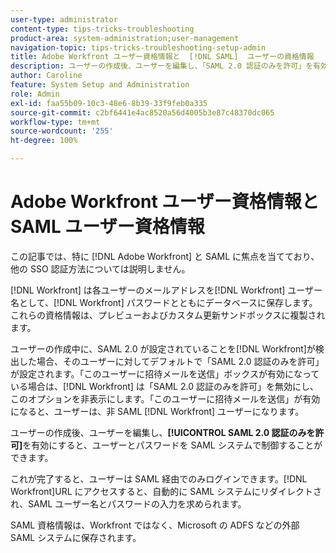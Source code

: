 ```yaml
---
user-type: administrator
content-type: tips-tricks-troubleshooting
product-area: system-administration;user-management
navigation-topic: tips-tricks-troubleshooting-setup-admin
title: Adobe Workfront ユーザー資格情報と  [!DNL SAML]  ユーザーの資格情報
description: ユーザーの作成後、ユーザーを編集し、「SAML 2.0 認証のみを許可」を有効にすると、ユーザーとパスワードを SAML システムで制御することができます。このオプションを有効にすると、ユーザーには SAML 経由でのログインのみが許可されます。 [!DNL Workfront]  URL にアクセスすると、自動的に SAML システムにリダイレクトされ、SAML ユーザー名とパスワードの入力を求められます。
author: Caroline
feature: System Setup and Administration
role: Admin
exl-id: faa55b09-10c3-48e6-8b39-33f9feb0a335
source-git-commit: c2bf6441e4ac8520a56d4005b3e87c48370dc065
workflow-type: tm+mt
source-wordcount: '255'
ht-degree: 100%

---
```


# Adobe Workfront ユーザー資格情報と SAML ユーザー資格情報

この記事では、特に [!DNL Adobe Workfront] と SAML に焦点を当てており、他の SSO 認証方法については説明しません。

[!DNL Workfront] は各ユーザーのメールアドレスを[!DNL Workfront] ユーザー名として、[!DNL Workfront] パスワードとともにデータベースに保存します。これらの資格情報は、プレビューおよびカスタム更新サンドボックスに複製されます。

ユーザーの作成中に、SAML 2.0 が設定されていることを[!DNL Workfront]が検出した場合、そのユーザーに対してデフォルトで「SAML 2.0 認証のみを許可」が設定されます。「このユーザーに招待メールを送信」ボックスが有効になっている場合は、[!DNL Workfront] は「SAML 2.0 認証のみを許可」を無効にし、このオプションを非表示にします。「このユーザーに招待メールを送信」が有効になると、ユーザーは、非 SAML [!DNL Workfront] ユーザーになります。

ユーザーの作成後、ユーザーを編集し、**[!UICONTROL SAML 2.0 認証のみを許可]**&#x200B;を有効にすると、ユーザーとパスワードを SAML システムで制御することができます。

これが完了すると、ユーザーは SAML 経由でのみログインできます。[!DNL Workfront]URL にアクセスすると、自動的に SAML システムにリダイレクトされ、SAML ユーザー名とパスワードの入力を求められます。

SAML 資格情報は、Workfront ではなく、Microsoft の ADFS などの外部 SAML システムに保存されます。
